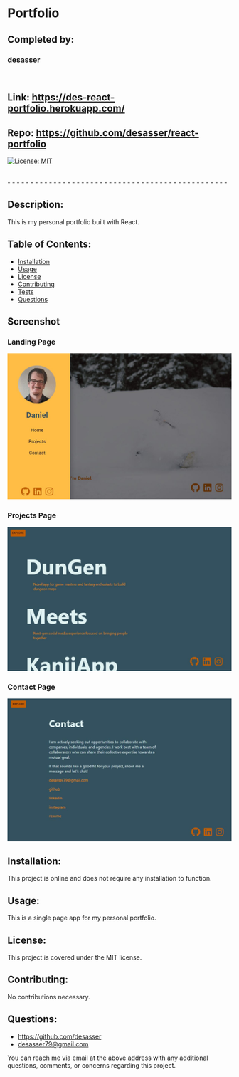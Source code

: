 
# Portfolio
## Completed by: 
### desasser

<br />

## Link: https://des-react-portfolio.herokuapp.com/
## Repo: https://github.com/desasser/react-portfolio
[![License: MIT](https://img.shields.io/badge/License-MIT-yellow.svg)](https://opensource.org/licenses/MIT)

<br />
- - - - - - - - - - - - - - - - - - - - - - - - - - - - - - - - - - - - - - - - - - - - - - - - 


## Description: 
This is my personal portfolio built with React.

## Table of Contents: 
* [Installation](#installation)
* [Usage](#usage)
* [License](#license)
* [Contributing](#contributing)
* [Tests](#tests)
* [Questions](#questions)

## Screenshot
### Landing Page
<img src="./src/assets/landingPage.JPG" alt="React Portfolio Landing Page">

<br />

### Projects Page
<img src="./src/assets/projectPage.JPG" alt="React Portfolio Projects Page">

<br />

### Contact Page
<img src="./src/assets/contactPage.JPG" alt="React Portfolio Contact Page">


## Installation: 
This project is online and does not require any installation to function.

## Usage: 
This is a single page app for my personal portfolio.

## License: 
This project is covered under the MIT license. 

## Contributing: 
No contributions necessary.

## Questions:
* https://github.com/desasser
* desasser79@gmail.com

You can reach me via email at the above address with any additional questions, comments, or concerns regarding this project.